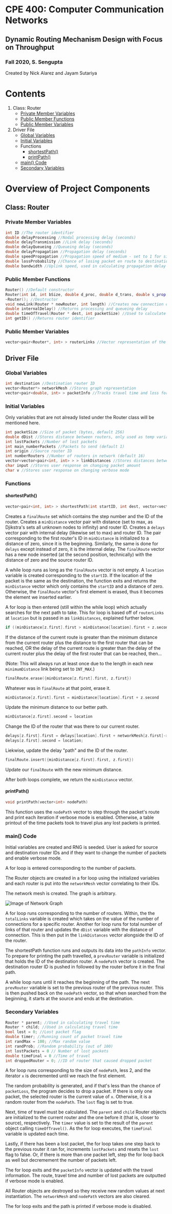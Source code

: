 # CPE 400: Computer Communication Networks
## Dynamic Routing Mechanism Design with Focus on Throughput
### Fall 2020, S. Sengupta
Created by Nick Alarez and Jayam Sutariya

# Contents
1. Class: Router
   - [Private Member Variables](https://github.com/nicky189/cpe400#private-member-variables)
   - [Public Member Functions](https://github.com/nicky189/cpe400#public-member-functions)
   - [Public Member Variables](https://github.com/nicky189/cpe400#public-member-variables)
2. Driver File
   - [Global Variables](https://github.com/nicky189/cpe400#global-variables)
   - [Initial Variables](https://github.com/nicky189/cpe400#initial-variables)
   - Functions
     - [shortestPath()](https://github.com/nicky189/cpe400#shortestpath)
     - [printPath()](https://github.com/nicky189/cpe400#printpath)
   - [main() Code](https://github.com/nicky189/cpe400#main-code)
   - [Secondary Variables](https://github.com/nicky189/cpe400#secondary-variables)

# Overview of Project Components
## Class: Router
### Private Member Variables
```C++
int ID //The router identifier
double delayProcessing //Nodal processing delay (seconds)
double delayTransmission //Link delay (seconds)
double delayQueueing //Queueing delay (seconds)
double delayPropagation //Propagation delay (seconds)
double speedPropagation //Propagation speed of medium - set to 1 for simplicity of time reporting
double lossProbability //Chance of losing packet en route to destination
double bandwidth //Uplink speed, used in calculating propagation delay
```
### Public Member Functions
```C++
Router() //Default constructor
Router(int id, int bSize, double d_proc, double d_trans, double s_prop, double loss, double band) //Parameterized constructor
~Router(); //Destructor
void newLink(Router * newRouter, int length) //Creates new connection on graph, taking in a Router object and distance
double internalDelay() //Returns processing and queueing delay
double timeOfTravel(Router * dest, int packetSize) //Used to calculate packet transmission time by adding propagation delay and transmission delay. Propagation delay is calculated by dividing the size of packet by bandwidth and adding that to the length divided by propagation speed.
int getID() //Returns router identifier
```
### Public Member Variables
```C++
vector<pair<Router*, int> > routerLinks //Vector representation of the nodes the current Router can reach
```

## Driver File
### Global Variables
```C++
int destination //Destination router ID
vector<Router*> networkMesh //Stores graph representation
vector<pair<double, int> > packetInfo //Tracks travel time and loss for each packet sent
```
### Initial Variables
Only variables that are not already listed under the Router class will be mentioned here.
```C++
int packetSize //Size of packet (bytes, default 256)
double dDist //Stores distance between routers, only used as temp variable
int lostPackets //Number of lost packets
int main_numberPackets //Packets to send (default 1)
int origin //Source router ID
int numberRouters //Number of routers in network (default 16)
vector<vector<pair<int, int> > > linkDistances //Stores distances between routers
char input //Stores user response on changing packet amount
char v //Stores user response on changing verbose mode
```
### Functions
#### shortestPath()
```C++
vector<pair<int, int> > shortestPath(int startID, int dest, vector<vector<pair<int, int> > > routerLinks)
```
Creates a `finalRoute` set which contains the step number and the ID of the router. Creates a `minDistance` vector pair with distance (set to max, as Djikstra's sets all unknown nodes to infinity) and router ID. Creates a `delays` vector pair with internal delay (likewise set to max) and router ID. The pair corresponding to the first router's ID in `minDistance` is initialized to a distance of zero, since it is the beginning. Similarly, the same is done for `delays` except instead of zero, it is the internal delay. The `finalRoute` vector has a new node inserted (at the second position, technically) with the distance of zero and the source router ID.

A while loop runs as long as the `finalRoute` vector is not empty. A `location` variable is created corresponding to the `startID`. If the location of the packet is the same as the destination, the function exits and returns the `minDistance` vector which only contains the `startID` and a distance of zero. Otherwise, the `finalRoute` vector's first element is erased, thus it becomes the element we inserted earlier.

A for loop is then entered (still within the while loop) which actually searches for the next path to take. This for loop is based off of `routerLinks` at `location` but is passed in as `linkDistances`, explained further below.

```C++
if ((minDistance[z.first].first > minDistance[location].first + z.second) || (delays[z.first].first > delays[location].first + networkMesh[z.first]->internalDelay()))
```
If the distance of the current route is greater than the minimum distance from the current router plus the distance to the first router that can be reached, OR the delay of the current route is greater than the delay of the current router plus the delay of the first router that can be reached, then...

(Note: This will always run at least once due to the length in each new `minimumDistance` link being set to `INT_MAX`.)

```C++
finalRoute.erase({minDistance[z.first].first, z.first})
```
Whatever was in `finalRoute` at that point, erase it.

```C++
minDistance[z.first].first = minDistance[location].first + z.second
```
Update the minimum distance to our better path.

```C++
minDistance[z.first].second = location
```
Change the ID of the router that was there to our current router.

```C++
delays[z.first].first = delays[location].first + networkMesh[z.first]->internalDelay();
delays[z.first].second = location;
```
Liekwise, update the delay "path" and the ID of the router.

```C++
finalRoute.insert({minDistance[z.first].first, z.first})
```
Update our `finalRoute` with the new minimum distance.

After both loops complete, we return the `minDistance` vector.

#### printPath()
```C++
void printPath(vector<int> nodePath)
```
This function uses the `nodePath` vector to step through the packet's route and print each iteration if verbose mode is enabled. Otherwise, a table printout of the time packets took to travel plus any lost packets is printed.

### main() Code
Initial variables are created and RNG is seeded. User is asked for source and destination router IDs and if they want to change the number of packets and enable verbose mode.

A for loop is entered corresponding to the number of packets.

The Router objects are created in a for loop using the initialized variables and each router is put into the `networkMesh` vector correlating to their IDs.

The network mesh is created. The graph is arbitrary.

![Image of Network Graph](StretchGraph.png?raw=true "Network Mesh")

A for loop runs corresponding to the number of routers. Within, the the `totalLinks` variable is created which takes on the value of the number of connections for a specific router. Another for loop runs for total number of links of that router and updates the `dDist` variable with the distance of connection. This is then put in the `linkDistances` vector alongside the ID of the router.

The shortestPath function runs and outputs its data into the `pathInfo` vector. To prepare for printing the path travelled, a `prevRouter` variable is initialized that holds the ID of the destination router. A `nodePath` vector is created. The destination router ID is pushed in followed by the router before it in the final path.

A while loop runs until it reaches the beginning of the path. The next `prevRouter` variable is set to the previous router of the previous router. This is then pushed back on the `nodePath` vector, so that when searched from the beginning, it starts at the source and ends at the destination.

### Secondary Variables
```C++
Router * parent; //Used in calculating travel time
Router * child; //Used in calculating travel time
bool lost = 0; //Lost packet flag
double timer; //Running count of packet travel time
int randMax = 100; //Max random value
int randProb; //Random probability (out of 100)
int lostPackets = 0 // Number of lost packets
double timeFinal = 0 //Time of travel
int droppedRouter = 0; //ID of router that caused dropped packet
```

A for loop runs corresponding to the size of `nodePath`, less 2, and the iterator `x` is decremented until we reach the first element.

The random probability is generated, and if that's less than the chance of `packetLoss`, the program decides to drop a packet. If there is only one packet, the selected router is the current value of `x`. Otherwise, it is a random router from the `nodePath`. The `lost` flag is set to true.

Next, time of travel must be calculated. The `parent` and `child` Router objects are initialized to the current router and the one before it (that is, closer to source), respectively. The `timer` value is set to the result of the `parent` object calling `timeOfTravel()`. As the for loop executes, the `timeFinal` variable is updated each time.

Lastly, if there has been a lost packet, the for loop takes one step back to the previous router it ran for, increments `lostPackets` and resets the `lost` flag to false. Or, if there is more than one packet left, step the for loop back as well but decremement the number of packets left.

The for loop exits and the `packetInfo` vector is updated with the travel information. The route, travel time and number of lost packets are outputted if verbose mode is enabled.

All Router objects are destroyed so they receive new random values at next instantiation. The `networkMesh` and `nodePath` vectors are also cleared.

The for loop exits and the path is printed if verbose mode is disabled.

